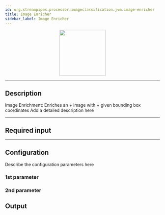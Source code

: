 ```yaml
---
id: org.streampipes.processor.imageclassification.jvm.image-enricher
title: Image Enricher
sidebar_label: Image Enricher
---
```




<p align="center"> 
    <img src="/docs/img/pipeline-elements/org.streampipes.processor.imageclassification.jvm.image-enricher/icon.png" width="150px;" class="pe-image-documentation"/>
</p>

***

## Description

Image Enrichment: Enriches an  + image with  + given bounding box coordinates
Add a detailed description here

***

## Required input


***

## Configuration

Describe the configuration parameters here

### 1st parameter


### 2nd parameter

## Output